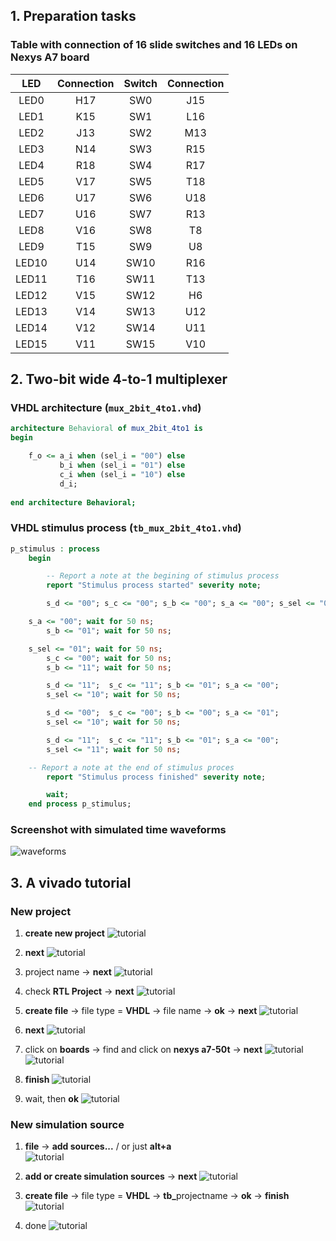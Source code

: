## 1. Preparation tasks

### Table with connection of 16 slide switches and 16 LEDs on Nexys A7 board

| **LED** | **Connection** | **Switch** | **Connection** | 
| :-: | :-: | :-: | :-: |
| LED0 | H17 | SW0 | J15 |
| LED1 | K15 | SW1 | L16 |
| LED2 | J13 | SW2 | M13 |
| LED3 | N14 | SW3 | R15 |
| LED4 | R18 | SW4 | R17 |
| LED5 | V17 | SW5 | T18 |
| LED6 | U17 | SW6 | U18 |
| LED7 | U16 | SW7 | R13 |
| LED8 | V16 | SW8 | T8 |
| LED9 | T15 | SW9 | U8 |
| LED10 | U14 | SW10 | R16 |
| LED11 | T16 | SW11 | T13 |
| LED12 | V15 | SW12 | H6 |
| LED13 | V14 | SW13 | U12 |
| LED14 | V12 | SW14 | U11 |
| LED15 | V11 | SW15 | V10 |

## 2. Two-bit wide 4-to-1 multiplexer
### VHDL architecture (`mux_2bit_4to1.vhd`)
```vhdl
architecture Behavioral of mux_2bit_4to1 is
begin

    f_o <= a_i when (sel_i = "00") else
           b_i when (sel_i = "01") else
           c_i when (sel_i = "10") else
           d_i; 
        
end architecture Behavioral;
```

### VHDL stimulus process (`tb_mux_2bit_4to1.vhd`)
```vhdl
p_stimulus : process
    begin

        -- Report a note at the begining of stimulus process
        report "Stimulus process started" severity note;

        s_d <= "00"; s_c <= "00"; s_b <= "00"; s_a <= "00"; s_sel <= "00"; wait for 50 ns;

	s_a <= "00"; wait for 50 ns;
        s_b <= "01"; wait for 50 ns;

	s_sel <= "01"; wait for 50 ns;
        s_c <= "00"; wait for 50 ns;
        s_b <= "11"; wait for 50 ns;

      	s_d <= "11";  s_c <= "11"; s_b <= "01"; s_a <= "00";
       	s_sel <= "10"; wait for 50 ns;

      	s_d <= "00";  s_c <= "00"; s_b <= "00"; s_a <= "01";
       	s_sel <= "10"; wait for 50 ns;

     	s_d <= "11";  s_c <= "11"; s_b <= "01"; s_a <= "00";
       	s_sel <= "11"; wait for 50 ns;

	-- Report a note at the end of stimulus proces
        report "Stimulus process finished" severity note;

        wait;
    end process p_stimulus;
```

### Screenshot with simulated time waveforms
![waveforms](Images/prubeh.PNG)

## 3. A vivado tutorial

### New project

1. <b>create new project</b>
![tutorial](Images/T_01.PNG)

2. <b>next</b>
![tutorial](Images/T_02.PNG)

3. project name -> <b>next</b>
![tutorial](Images/T_03.PNG)

4. check <b>RTL Project</b> -> <b>next</b>
![tutorial](Images/T_04.PNG)

5. <b>create file</b> -> file type = <b>VHDL</b> -> file name -> <b>ok</b> -> <b>next</b>
![tutorial](Images/T_05.PNG)

6. <b>next</b>
![tutorial](Images/T_06.PNG)

7. click on <b>boards</b> -> find and click on <b>nexys a7-50t</b> -> <b>next</b>
![tutorial](Images/T_07.PNG)
![tutorial](Images/T_08.PNG)

8. <b>finish</b>
![tutorial](Images/T_09.PNG)

9. wait, then <b>ok</b>
![tutorial](Images/T_10.PNG)

### New simulation source

1. <b>file</b> -> <b>add sources...</b> / or just <b>alt+a</b><br>
![tutorial](Images/T_11.PNG)

3. <b>add or create simulation sources</b> -> <b>next</b>
![tutorial](Images/T_12.PNG)

4. <b>create file</b> -> file type = <b>VHDL</b> -> <b>tb_</b>projectname -> <b>ok</b> -> <b>finish</b>
![tutorial](Images/T_13.PNG)

5. done
![tutorial](Images/T_14.PNG)

